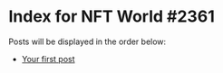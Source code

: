 # Index for NFT World #2361
Posts will be displayed in the order below:

- [Your first post](./001-first.md)

